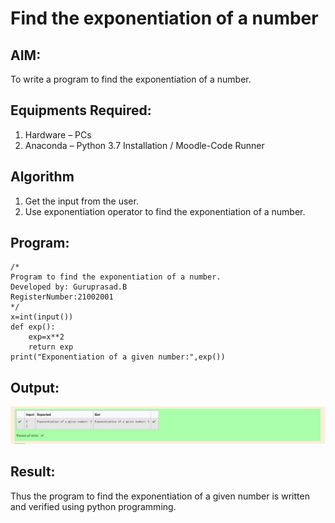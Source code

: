 # Find the exponentiation of a number

## AIM:
To write a program to find the exponentiation of a number.

## Equipments Required:
1. Hardware – PCs
2. Anaconda – Python 3.7 Installation / Moodle-Code Runner

## Algorithm
1. Get the input from the user.
2. Use exponentiation operator to find the exponentiation of a number.

## Program:
```
/*
Program to find the exponentiation of a number.
Developed by: Guruprasad.B
RegisterNumber:21002001
*/
x=int(input())
def exp():
    exp=x**2
    return exp
print("Exponentiation of a given number:",exp())
```

## Output:
![](./g3.png)


## Result:
Thus the program to find the exponentiation of a given number is written and verified using python programming.
